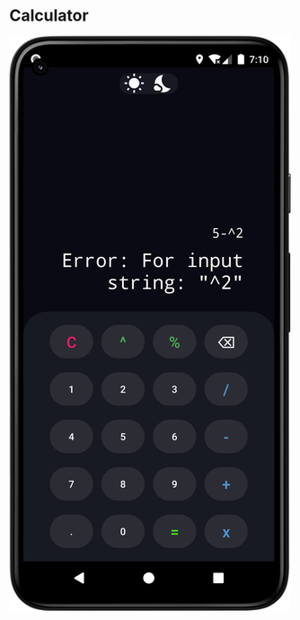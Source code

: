 # Calculator

![ScreenShot](https://github.com/meemanali/Calculator/blob/main/Calculator%202.png?raw=true)
